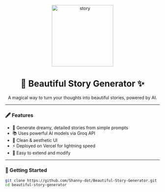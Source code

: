 <div align="center">
  <img src="https://media.giphy.com/media/v1.Y2lkPTc5MGI3NjExNHlmNm5iaHFnaWVmY25mc2l3cDJqaGV6M3MxaHN4bzFwOWY3bG9mNiZlcD12MV9naWZzX3NlYXJjaCZjdD1n/CVtNe84hhYF9u/giphy.gif" width="200" alt="story">
  <h1>🌸 Beautiful Story Generator ✨</h1>
  <p>A magical way to turn your thoughts into beautiful stories, powered by AI.</p>
</div>

---

### 🖋️ Features

- 🌟 Generate dreamy, detailed stories from simple prompts
- 📚 Uses powerful AI models via Groq API
- 🎀 Clean & aesthetic UI
- ⚡ Deployed on Vercel for lightning speed
- 💖 Easy to extend and modify

---

### 🚀 Getting Started

```bash
git clone https://github.com/Shanny-dot/Beautiful-Story-Generator.git
cd beautiful-story-generator
